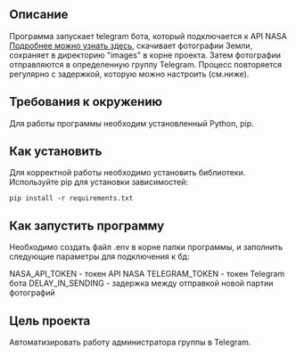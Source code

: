 ## Описание

Программа запускает telegram бота, который подключается к API NASA [Подробнее можно узнать здесь](https://api.nasa.gov/),
скачивает фотографии Земли, сохраняет в директорию "images" в корне проекта. Затем фотографии отправляются в определенную группу Telegram.
Процесс повторяется регулярно с задержкой, которую можно настроить (см.ниже).

## Требования к окружению

Для работы программы необходим установленный Python, pip.


## Как установить

Для корректной работы необходимо установить библиотеки.
Используйте pip для установки зависимостей:

```
pip install -r requirements.txt
```

## Как запустить программу

Необходимо создать файл .env в корне папки программы, и заполнить следующие параметры для подключения к бд:

NASA_API_TOKEN - токен API NASA
TELEGRAM_TOKEN - токен Telegram бота
DELAY_IN_SENDING - задержка между отправкой новой партии фотографий


## Цель проекта

Автоматизировать работу администратора группы в Telegram.

